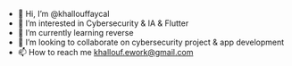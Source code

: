 - 👋 Hi, I’m @khallouffaycal
- 👀 I’m interested in Cybersecurity & IA & Flutter
- 🌱 I’m currently learning reverse
- 💞️ I’m looking to collaborate on cybersecurity project & app development
- 📫 How to reach me khallouf.ework@gmail.com

<!---
khallouffaycal/khallouffaycal is a ✨ special ✨ repository because its `README.md` (this file) appears on your GitHub profile.
You can click the Preview link to take a look at your changes.
--->
